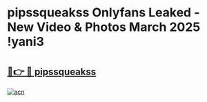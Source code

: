 # pipssqueakss Onlyfans Leaked - New Video & Photos March 2025 !yani3

# <h2><a href="https://d1wbyr.iuczelnia.edu.pl?title=pipssqueakss&ref=yani3">🔗👉 🔴 pipssqueakss</a></h2>

[![acn](https://github.com/user-attachments/assets/0f9c940e-d8b0-45ae-aac7-cd30a18b3e1c)](https://d1wbyr.iuczelnia.edu.pl?title=pipssqueakss&ref=yani3)

